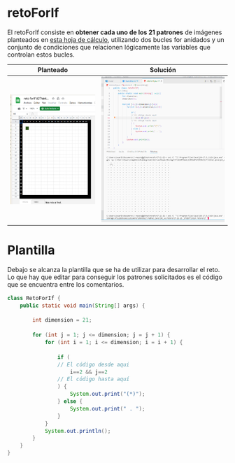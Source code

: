 # retoForIf

El retoForIf consiste en **obtener cada uno de los 21 patrones** de imágenes planteados en 
[esta hoja de cálculo](https://docs.google.com/spreadsheets/d/1r7Sn8z3HDpUO8PPNc_eL3pTRCEHZ1gl8ybdL6D6aSLw/edit?usp=sharing), utilizando dos bucles for anidados y un conjunto de condiciones que relacionen lógicamente las variables que controlan estos bucles.

|Planteado|Solución
|-|-
|![reto forIf](/imagenes/retoForIfHojaDeCalculo.png)|![reto forIf](/imagenes/retoForIf.png)

# Plantilla

Debajo se alcanza la plantilla que se ha de utilizar para desarrollar el reto. Lo que hay que editar para conseguir los patrones solicitados es el código que se encuentra entre los comentarios.

```java
class RetoForIf {
    public static void main(String[] args) {

        int dimension = 21;

        for (int j = 1; j <= dimension; j = j + 1) {
            for (int i = 1; i <= dimension; i = i + 1) {

                if (
                // El código desde aqui
                    i==2 && j==2
                // El código hasta aquí
                ) {
                    System.out.print("(*)");
                } else {
                    System.out.print(" . ");
                }
            }
            System.out.println();
        }
    }
}
```
